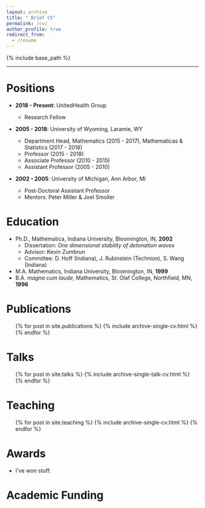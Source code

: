 ```yaml
---
layout: archive
title: " Brief CV"
permalink: /cv/
author_profile: true
redirect_from:
  - /resume
---
```


{% include base_path %}

---

Positions
======
* **2018 - Present**: UnitedHealth Group
  * Research Fellow

* **2005 - 2018**:  University of Wyoming, Laramie, WY
  * Department Head, Mathematics (2015 - 2017), Mathematicas & Statistics (2017 - 2018)
  * Professor (2015 - 2018)
  * Associate Professor (2010 - 2015)
  * Assistant Professor (2005 - 2010)

* **2002 - 2005**: University of Michigan, Ann Arbor, MI
  * Post-Doctoral Assistant Professor
  * Mentors: Peter Miller & Joel Smoller
  
Education
======
* Ph.D., Mathematica, Indiana University, Bloomington, IN, **2002**
  * Dissertation: *One dimensional stability of detonation waves*
  * Advisor: Kevin Zumbrun
  * Committee: D. Hoff (Indiana), J. Rubinstein (Technion), S. Wang (Indiana)
* M.A. Mathematics, Indiana University, Bloomington, IN,  **1999**
* B.A. *magna cum laude*, Mathematics, St. Olaf College, Northfield, MN, **1996**

Publications
======
  <ul>{% for post in site.publications %}
    {% include archive-single-cv.html %}
  {% endfor %}</ul>
  
Talks
======
  <ul>{% for post in site.talks %}
    {% include archive-single-talk-cv.html %}
  {% endfor %}</ul>
  
Teaching
======
  <ul>{% for post in site.teaching %}
    {% include archive-single-cv.html %}
  {% endfor %}</ul>
  
Awards
======
* I've won stuff. 

Academic Funding 
=====
